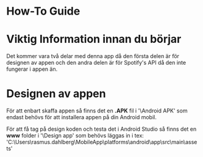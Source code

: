 # How-To Guide

# Viktig Information innan du börjar

Det kommer vara två delar med denna app då den första delen är för designen av appen och den andra delen är för Spotify's API då den inte fungerar i appen än.

# Designen av appen

För att enbart skaffa appen så finns det en **.APK** fil i '\Android APK' som endast behövs för att installera appen på din Android mobil.

För att få tag på design koden och testa det i Android Studio så finns det en **www** folder i '\Design app' som behövs läggas in i tex: 'C:\Users\rasmus.dahlberg\MobileApp\platforms\android\app\src\main\assets'
